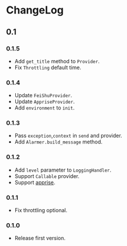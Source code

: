 # ChangeLog

## 0.1

### 0.1.5

- Add `get_title` method to `Provider`.
- Fix `Throttling` default time.

### 0.1.4

- Update `FeiShuProvider`.
- Update `AppriseProvider`.
- Add `environment` to `init`.

### 0.1.3

- Pass `exception`,`context` in `send` and provider.
- Add `Alarmer.build_message` method.

### 0.1.2

- Add `level` parameter to `LoggingHandler`.
- Support `Callable` provider.
- Support [apprise](https://github.com/caronc/apprise).

### 0.1.1

- Fix throttling optional.

### 0.1.0

- Release first version.
